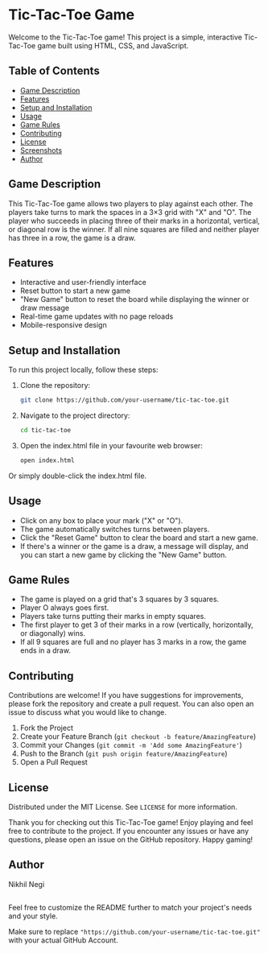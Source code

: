 # Tic-Tac-Toe Game

Welcome to the Tic-Tac-Toe game! This project is a simple, interactive Tic-Tac-Toe game built using HTML, CSS, and JavaScript.

## Table of Contents
- [Game Description](#game-description)
- [Features](#features)
- [Setup and Installation](#setup-and-installation)
- [Usage](#usage)
- [Game Rules](#game-rules)
- [Contributing](#contributing)
- [License](#license)
- [Screenshots](#screenshots)
- [Author](#author)

## Game Description
This Tic-Tac-Toe game allows two players to play against each other. The players take turns to mark the spaces in a 3×3 grid with "X" and "O". The player who succeeds in placing three of their marks in a horizontal, vertical, or diagonal row is the winner. If all nine squares are filled and neither player has three in a row, the game is a draw.

## Features
- Interactive and user-friendly interface
- Reset button to start a new game
- "New Game" button to reset the board while displaying the winner or draw message
- Real-time game updates with no page reloads
- Mobile-responsive design

## Setup and Installation
To run this project locally, follow these steps:

1. Clone the repository:
   ```bash
   git clone https://github.com/your-username/tic-tac-toe.git
2. Navigate to the project directory:
   ```bash
   cd tic-tac-toe
3. Open the index.html file in your favourite web browser:
   ```bash
   open index.html
Or simply double-click the index.html file.


## Usage
- Click on any box to place your mark ("X" or "O").
- The game automatically switches turns between players.
- Click the "Reset Game" button to clear the board and start a new game.
- If there's a winner or the game is a draw, a message will display, and you can start a new game by clicking the "New Game" button.

## Game Rules
- The game is played on a grid that's 3 squares by 3 squares.
- Player O always goes first.
- Players take turns putting their marks in empty squares.
- The first player to get 3 of their marks in a row (vertically, horizontally, or diagonally) wins.
- If all 9 squares are full and no player has 3 marks in a row, the game ends in a draw.

## Contributing
Contributions are welcome! If you have suggestions for improvements, please fork the repository and create a pull request. You can also open an issue to discuss what you would like to change.

1. Fork the Project
2. Create your Feature Branch (`git checkout -b feature/AmazingFeature`)
3. Commit your Changes (`git commit -m 'Add some AmazingFeature'`)
4. Push to the Branch (`git push origin feature/AmazingFeature`)
5. Open a Pull Request

## License
Distributed under the MIT License. See `LICENSE` for more information.

Thank you for checking out this Tic-Tac-Toe game! Enjoy playing and feel free to contribute to the project. If you encounter any issues or have any questions, please open an issue on the GitHub repository. Happy gaming!

## Author
Nikhil Negi
## 
Feel free to customize the README further to match your project's needs and your style.

Make sure to replace `"https://github.com/your-username/tic-tac-toe.git"` with your actual GitHub Account.
